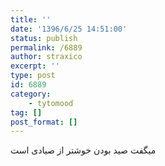 ```yaml
---
title: ''
date: '1396/6/25 14:51:00'
status: publish
permalink: /6889
author: straxico
excerpt: ''
type: post
id: 6889
category:
    - tytomood
tag: []
post_format: []
---
```

میگفت صید بودن خوشتر از صیادی است